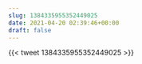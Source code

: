 ```yaml
---
slug: 1384335955352449025
date: 2021-04-20 02:39:46+00:00
draft: false
---
```


{{< tweet 1384335955352449025 >}}
